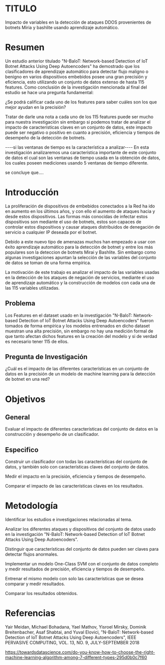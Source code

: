 
# TITULO
  Impacto de variables en la detección de ataques DDOS provenientes de botnets Miria y bashlite usando aprendizaje automático.
# Resumen

  Un estudio anterior titulado "N-BaIoT: Network-based Detection of IoT Botnet Attacks Using Deep Autoencoders" ha demostrado que los clasificadores de aprendizaje automático para detectar flujo maligno o benigno en varios dispositivos embebidos posee una gran precisión y eficiencia, esto utilizando un conjunto de datos extenso de hasta 115 features.
  Como conclusión de la investigación mencionada al final del estudio se hace una pregunta fundamental:
  
  ¿Se podrá calificar cada uno de los features para saber cuáles son los que mejor ayudan en la precisión?
  
  Tratar de darle una nota a cada uno de los 115 features puede ser mucho para nuestra investigación sin embargo si podemos tratar de analizar el impacto de características claves en un conjunto de datos, este impacto puede ser negativo o positivo en cuanto a precisión, eficiencia y tiempos de desempeño de la detección de botnets.
  
  ----si las ventanas de tiempo es la característica a analizar----
  En esta investigación analizaremos una característica importante de este conjunto de datos el cual son las ventanas de tiempo usada en la obtención de datos, los cuales poseen mediciones usando 5 ventanas de tiempo diferente.
  
  se concluye que....

# Introducción

   La proliferación de dispositivos de embebidos conectados a la Red ha ido en aumento en los últimos años, y con ello el aumento de ataques hacia y desde estos dispositivos.   Las formas más conocidas de infectar estos dispositivos son mediante el uso de botnets, estos son capaces de controlar estos dispositivos y causar ataques distribuidos de denegación de servicio a cualquier IP deseada por el botnet.
   
   Debido a este nuevo tipo de amenazas muchos han empezado a usar con éxito aprendizaje automático para la detección de botnet y entre los más populares son la deteccion de botnets Mirai y Bashlite. Sin embargo como algunas investigaciones apuntan la selección de las variables del conjunto de datos se toman de una forma empírica.
   
   La motivación de este trabajo es analizar el impacto de las variables usadas en la detección de los ataques de negación de servicios, mediante el uso de aprendizaje automático y la construcción de modelos con cada una de las 115 variables utilizadas.


## Problema

Los Features en el dataset usado en la investigación "N-BaIoT: Network-based Detection of IoT Botnet Attacks Using Deep Autoencoders" fueron tomados de forma empírica y los modelos entrenados en dicho dataset muestran una alta precisión, sin embargo no hay una medición formal de que tanto afectan dichos features en la creación del modelo y si de verdad es necesario tener 115 de ellos.

## Pregunta de Investigación

   ¿Cuál es el impacto de las diferentes características en un conjunto de datos en la precisión de un modelo de machine learning para la detección de botnet en una red?

# Objetivos

## General
  Evaluar el impacto de diferentes características del conjunto de datos en la construcción y desempeño de un clasificador.
  
## Especifico
  
  Construir un clasificador con todas las características del conjunto de datos, y también solo con características claves del conjunto de datos.
  
  Medir el impacto en la precisión, eficiencia y tiempos de desempeño.

  Comparar el impacto de las características claves en los resultados.

# Metodología

  Identificar los estudios e investigaciones relacionadas al tema.
  
  Analizar los diferentes ataques y dispositivos del conjunto de datos usado en la investigación "N-BaIoT: Network-based Detection of IoT Botnet Attacks Using Deep Autoencoders".
  
  Distinguir que características del conjunto de datos pueden ser claves para detectar flujos anormales.
  
  Implementar un modelo One-Class SVM con el conjunto de datos completo y medir resultados de precisión, eficiencia y tiempos de desempeño.
  
  Entrenar el mismo modelo con solo las características que se desea comparar y medir resultados.
  
  Comparar los resultados obtenidos.
  
  
# Referencias

Yair Meidan, Michael Bohadana, Yael Mathov, Yisroel Mirsky,
Dominik Breitenbacher, Asaf Shabtai, and Yuval Elovici, "N-BaIoT: Network-based Detection
of IoT Botnet Attacks
Using Deep Autoencoders", IEEE PERVASIVE COMPUTING, VOL. 13, NO. 9, JULY-SEPTEMBER 2018 

https://towardsdatascience.com/do-you-know-how-to-choose-the-right-machine-learning-algorithm-among-7-different-types-295d0b0c7f60
